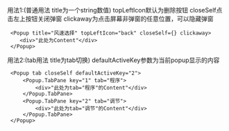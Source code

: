 用法1:(普通用法 title为一个string数值) topLeftIcon默认为删除按钮 closeSelf点击左上按钮关闭弹窗 clickaway为点击屏幕非弹窗的任意位置，可以隐藏弹窗

     <Popup title="风速选择" topLeftIcon="back" closeSelf={} clickaway>
        <div>"此处为Content"</div>
     </Popup>

用法2:(tab用法 title为tab切换) defaultActiveKey参数为当前popup显示的内容

     <Popup tab closeSelf defaultActiveKey="2">
         <Popup.TabPane key="1" tab="程序">
             <div>"此处为tab="程序"的Content"</div>
         </Popup.TabPane>
         <Popup.TabPane key="2" tab="调节">
             <div>"此处为tab="调节"的Content"</div>
         </Popup.TabPane>
     </Popup>
